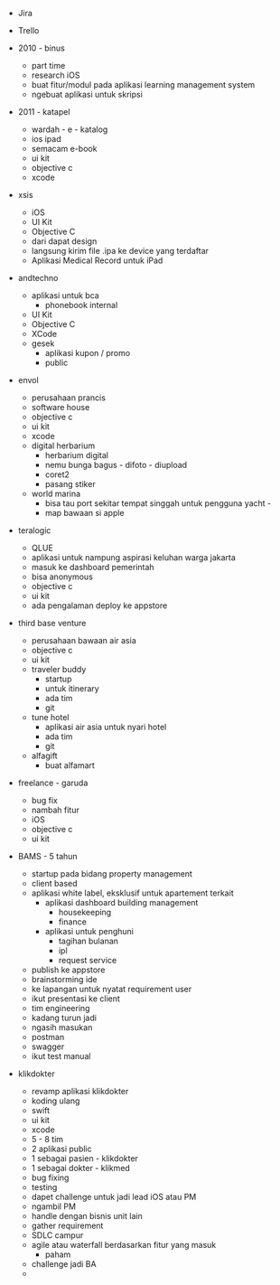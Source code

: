 
- Jira
- Trello


- 2010 - binus
	- part time
	- research iOS 
	- buat fitur/modul pada aplikasi learning management system
	- ngebuat aplikasi untuk skripsi
- 2011 - katapel
	- wardah - e - katalog
	- ios ipad
	- semacam e-book
	- ui kit
	- objective c
	- xcode
- xsis
	- iOS
	- UI Kit
	- Objective C
	- dari dapat design
	- langsung kirim file .ipa ke device yang terdaftar
	- Aplikasi Medical Record untuk iPad
- andtechno
	- aplikasi untuk bca
		- phonebook internal
	- UI Kit
	- Objective C
	- XCode
	- gesek
		- aplikasi kupon / promo
		- public
- envol
	- perusahaan prancis
	- software house
	- objective c
	- ui kit
	- xcode
	- digital herbarium
		- herbarium digital
		- nemu bunga bagus - difoto - diupload
		- coret2
		- pasang stiker
	- world marina
		- bisa tau port sekitar tempat singgah untuk pengguna yacht - 
		- map bawaan si apple
- teralogic
	- QLUE
	- aplikasi untuk nampung aspirasi keluhan warga jakarta
	- masuk ke dashboard pemerintah
	- bisa anonymous
	- objective c
	- ui kit
	- ada pengalaman deploy ke appstore
- third base venture
	- perusahaan bawaan air asia
	- objective c
	- ui kit
	- traveler buddy
		- startup
		- untuk itinerary
		- ada tim
		- git
	- tune hotel
		- aplikasi air asia untuk nyari hotel
		- ada tim
		- git
	- alfagift
		- buat alfamart
- freelance - garuda
	- bug fix
	- nambah fitur
	- iOS
	- objective c
	- ui kit
- BAMS - 5 tahun
	- startup pada bidang property management
	- client based
	- aplikasi white label, eksklusif untuk apartement terkait
		- aplikasi dashboard building management
			- housekeeping
			- finance
		- aplikasi untuk penghuni
			- tagihan bulanan
			- ipl
			- request service
	- publish ke appstore
	- brainstorming ide
	- ke lapangan untuk nyatat requirement user
	- ikut presentasi ke client
	- tim engineering
	- kadang turun jadi
	- ngasih masukan
	- postman
	- swagger
	- ikut test manual
- klikdokter
	- revamp aplikasi klikdokter
	- koding ulang
	- swift
	- ui kit
	- xcode
	- 5 - 8 tim
	- 2 aplikasi public
	- 1 sebagai pasien - klikdokter
	- 1 sebagai dokter - klikmed
	- bug fixing
	- testing
	- dapet challenge untuk jadi lead iOS atau PM
	- ngambil PM
	- handle dengan bisnis unit lain
	- gather requirement
	- SDLC campur
	- agile atau waterfall berdasarkan fitur yang masuk
		- paham
	- challenge jadi BA
	- 